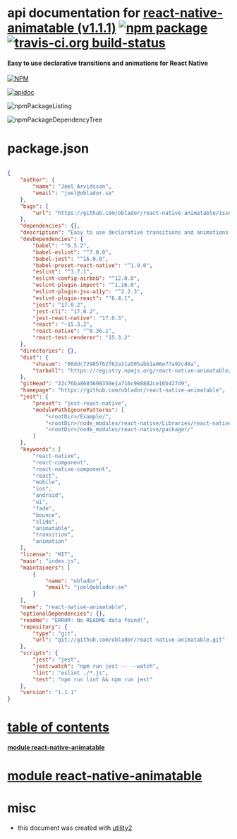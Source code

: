 # api documentation for  [react-native-animatable (v1.1.1)](https://github.com/oblador/react-native-animatable)  [![npm package](https://img.shields.io/npm/v/npmdoc-react-native-animatable.svg?style=flat-square)](https://www.npmjs.org/package/npmdoc-react-native-animatable) [![travis-ci.org build-status](https://api.travis-ci.org/npmdoc/node-npmdoc-react-native-animatable.svg)](https://travis-ci.org/npmdoc/node-npmdoc-react-native-animatable)
#### Easy to use declarative transitions and animations for React Native

[![NPM](https://nodei.co/npm/react-native-animatable.png?downloads=true)](https://www.npmjs.com/package/react-native-animatable)

[![apidoc](https://npmdoc.github.io/node-npmdoc-react-native-animatable/build/screenCapture.buildNpmdoc.browser._2Fhome_2Ftravis_2Fbuild_2Fnpmdoc_2Fnode-npmdoc-react-native-animatable_2Ftmp_2Fbuild_2Fapidoc.html.png)](https://npmdoc.github.io/node-npmdoc-react-native-animatable/build/apidoc.html)

![npmPackageListing](https://npmdoc.github.io/node-npmdoc-react-native-animatable/build/screenCapture.npmPackageListing.svg)

![npmPackageDependencyTree](https://npmdoc.github.io/node-npmdoc-react-native-animatable/build/screenCapture.npmPackageDependencyTree.svg)



# package.json

```json

{
    "author": {
        "name": "Joel Arvidsson",
        "email": "joel@oblador.se"
    },
    "bugs": {
        "url": "https://github.com/oblador/react-native-animatable/issues"
    },
    "dependencies": {},
    "description": "Easy to use declarative transitions and animations for React Native",
    "devDependencies": {
        "babel": "^6.5.2",
        "babel-eslint": "^7.0.0",
        "babel-jest": "^16.0.0",
        "babel-preset-react-native": "^1.9.0",
        "eslint": "^3.7.1",
        "eslint-config-airbnb": "^12.0.0",
        "eslint-plugin-import": "^1.16.0",
        "eslint-plugin-jsx-a11y": "^2.2.3",
        "eslint-plugin-react": "^6.4.1",
        "jest": "17.0.2",
        "jest-cli": "17.0.2",
        "jest-react-native": "17.0.3",
        "react": "~15.3.2",
        "react-native": "^0.36.1",
        "react-test-renderer": "15.3.2"
    },
    "directories": {},
    "dist": {
        "shasum": "00ddc72985f62f62a11a505abb1a06e77a92cd8a",
        "tarball": "https://registry.npmjs.org/react-native-animatable/-/react-native-animatable-1.1.1.tgz"
    },
    "gitHead": "22c76ba8603698350e1a716c988882ce16b417d9",
    "homepage": "https://github.com/oblador/react-native-animatable",
    "jest": {
        "preset": "jest-react-native",
        "modulePathIgnorePatterns": [
            "<rootDir>/Example/",
            "<rootDir>/node_modules/react-native/Libraries/react-native/",
            "<rootDir>/node_modules/react-native/packager/"
        ]
    },
    "keywords": [
        "react-native",
        "react-component",
        "react-native-component",
        "react",
        "mobile",
        "ios",
        "android",
        "ui",
        "fade",
        "bounce",
        "slide",
        "animatable",
        "transition",
        "animation"
    ],
    "license": "MIT",
    "main": "index.js",
    "maintainers": [
        {
            "name": "oblador",
            "email": "joel@oblador.se"
        }
    ],
    "name": "react-native-animatable",
    "optionalDependencies": {},
    "readme": "ERROR: No README data found!",
    "repository": {
        "type": "git",
        "url": "git://github.com/oblador/react-native-animatable.git"
    },
    "scripts": {
        "jest": "jest",
        "jest:watch": "npm run jest -- --watch",
        "lint": "eslint ./*.js",
        "test": "npm run lint && npm run jest"
    },
    "version": "1.1.1"
}
```



# <a name="apidoc.tableOfContents"></a>[table of contents](#apidoc.tableOfContents)

#### [module react-native-animatable](#apidoc.module.react-native-animatable)



# <a name="apidoc.module.react-native-animatable"></a>[module react-native-animatable](#apidoc.module.react-native-animatable)



# misc
- this document was created with [utility2](https://github.com/kaizhu256/node-utility2)
